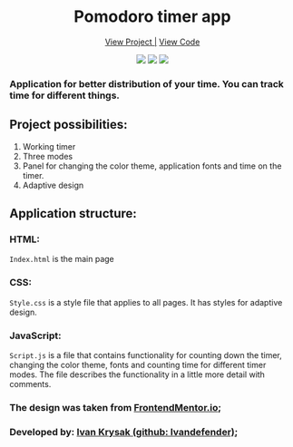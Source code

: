 <h1 align="center">Pomodoro timer app</h1>

<div align="center">
 <a href="https://ivandefender.github.io/Pomodoro-App/">View Project |</a>
 <a href="https://github.com/Ivandefender/Pomodoro-App/blob/main/js/script.js">View Code</a>
</div>

<p align="center">
<img src="https://img.shields.io/badge/HTML-orange?style=for-the-badge&logo=html&logoColor=orange">
<img src="https://img.shields.io/badge/css-blue?style=for-the-badge&logo=css&logoColor=blue">
<img src="https://img.shields.io/badge/JavaScript-yellow?style=for-the-badge&logo=JavaScript&logoColor=yellow&labelColor=black">
</p>

### **Application for better distribution of your time. You can track time for different things.**

## Project possibilities:

1. Working timer
2. Three modes
3. Panel for changing the color theme, application fonts and time on the timer.
3. Adaptive design

## Application structure:

### HTML:

`Index.html` is the main page

### CSS:

`Style.css` is a style file that applies to all pages. It has styles for adaptive design.

### JavaScript:

`Script.js` is a file that contains functionality for counting down the timer, changing the color theme, fonts and counting time for different timer modes. The file describes the functionality in a little more detail with comments.

### The design was taken from [FrontendMentor.io](https://www.frontendmentor.io/challenges/pomodoro-app-KBFnycJ6G);

### Developed by: [Ivan Krysak (github: Ivandefender)](https://github.com/Ivandefender);
